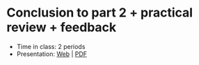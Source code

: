 # Conclusion to part 2 + practical review + feedback

- Time in class: 2 periods
- Presentation:
  [Web](https://heig-vd-dai-course.github.io/heig-vd-dai-course/15-conclusion-to-part-2/)
  |
  [PDF](https://heig-vd-dai-course.github.io/heig-vd-dai-course/15-conclusion-to-part-2/15-conclusion-to-part-2.pdf)<!-- | [Video (in French)]() -->
